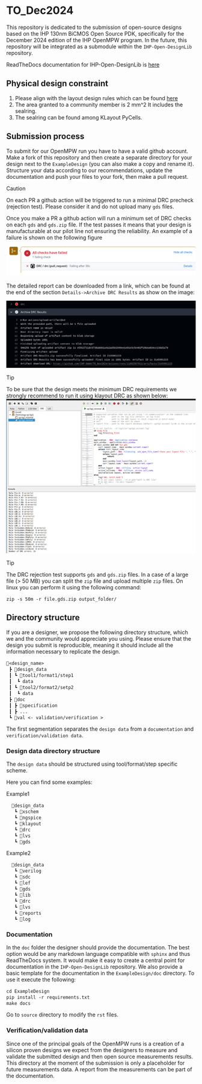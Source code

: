 # TO_Dec2024

This repository is dedicated to the submission of open-source designs based on the IHP 130nm BiCMOS Open Source PDK, specifically for the December 2024 edition of the IHP OpenMPW program. In the future, this repository will be integrated as a submodule within the `IHP-Open-DesignLib` repository.

ReadTheDocs documentation for IHP-Open-DesignLib is [here](https://ihp-open-ip.readthedocs.io/en/latest/)

## Physical design constraint

1. Please align with the layout design rules which can be found [here](https://github.com/IHP-GmbH/IHP-Open-PDK/blob/main/ihp-sg13g2/libs.doc/doc/SG13G2_os_layout_rules.pdf)
2. The area granted to a community member is 2 mm^2 It includes the sealring.
3. The sealring can be found among KLayout PyCells.

## Submission process

To submit for our OpenMPW run you have to have a valid github account. 
Make a fork of this repository and then create a separate directory for your design next to the `ExampleDesign` (you can also make a copy and rename it). 
Structure your data according to our recommendations, update the documentation and push your files to your fork, then make a pull request.

> [!CAUTION]  
> On each PR a github action will be triggered to run a minimal DRC precheck (rejection test). Please consider it and do not upload many `gds` files.

Once you make a PR a github action will run a minimum set of DRC checks on each `gds` and `gds.zip` file. 
If the test passes it means that your design is manufacturable at our pilot line not ensuring the reliability. 
An example of a failure is shown on the following figure 

![drc fail](drc/failure.png)

The detailed report can be downloaded from a link, which can be found at the end of the section `Details->Archive DRC Results` as show on the image:


![drc report](drc/report.png)


> [!TIP]  
> To be sure that the design meets the minimum DRC requirements we strongly recommend to run it using klayout DRC as shown below:
>![drc klayout](drc/klayout_mindrc.png)


> [!TIP]  
> The DRC rejection test supports `gds` and `gds.zip` files. In a case of a large file (> 50 MB) you can split the `zip` file and upload multiple `zip` files. On linux you can perform it using the following command:

```
zip -s 50m -r file.gds.zip output_folder/
```

## Directory structure

If you are a designer, we propose the following directory structure, which we and the community would appreciate you using. Please ensure that the design you submit is reproducible, meaning it should include all the information necessary to replicate the design.


```text
📁<design_name>
 ┣ 📁design_data
 ┃ ┗ 📁tool1/format1/step1
 ┃  ┗ data
 ┃ ┗ 📁tool2/format2/setp2
 ┃  ┗ data
 ┣ 📁doc
 ┃ ┣ 📜specification
 ┃ ┣ ...
 ┗ 📁val <- validation/verification >
 ```
The first segmentation separates the `design data` from a `documentation` and `verification/validation data`.

### Design data directory structure

The `design data` should be structured using tool/format/step specific scheme.   

Here you can find some examples:

Example1
```
  📁design_data
   ┗ 📁xschem
   ┗ 📁ngspice
   ┗ 📁klayout
   ┗ 📁drc
   ┗ 📁lvs
   ┗ 📁gds
```
Example2
```
  📁design_data
   ┗ 📁verilog
   ┗ 📁sdc
   ┗ 📁lef
   ┗ 📁gds
   ┗ 📁lib
   ┗ 📁drc
   ┗ 📁lvs
   ┗ 📁reports
   ┗ 📁log
   ```
### Documentation

In the `doc` folder the designer should provide the documentation. The best option would be any markdown language compatible with `sphinx` and thus ReadTheDocs system. It would make it easy to create a central point for documentation in the `IHP-Open-DesignLib` repository. 
We also provide a basic template for the documentation in the `ExampleDesign/doc` directory. To use it execute the following:
```
cd ExampleDesign
pip install -r requirements.txt
make docs
```
Go to `source` directory to modify the `rst` files.

### Verification/validation data

Since one of the principal goals of the OpenMPW runs is a creation of a silicon proven designs we expect from the designers to measure and validate the submitted design and then open source measurements results.
This directory at the moment of the submission is only a placeholder for future measurements data. A report from the measurements can be part of the documentation. 
